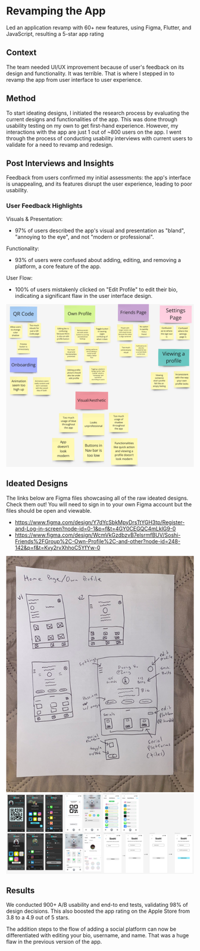 # Revamping the App 
Led an application revamp with 60+ new features, using Figma, Flutter, and JavaScript, resulting a 5-star app rating 

## Context 
The team needed UI/UX improvement because of user's feedback on its design and functionality. It was terrible. That is where I stepped in to revamp the app from user interface to user experience. 

## Method 
To start ideating designs, I initiated the research process by evaluating the current designs and functionalities of the app. This was done through usability testing on my own to get first-hand experience. However, my interactions with the app are just 1 out of ~800 users on the app. I went through the process of conducting usability interviews with current users to validate for a need to revamp and redesign. 

## Post Interviews and Insights
Feedback from users confirmed my initial assessments: the app's interface is unappealing, and its features disrupt the user experience, leading to poor usability. 

### User Feedback Highlights 

Visuals & Presentation: 

- 97% of users described the app's visual and presentation as "bland", "annoying to the eye", and not "modern or professional". 

Functionality: 

- 93% of users were confused about adding, editing, and removing a platform, a core feature of the app. 

User Flow: 

- 100% of users mistakenly clicked on "Edit Profile" to edit their bio, indicating a significant flaw in the user interface design.
  
![my image](https://github.com/dvu28/soshi/blob/48c11eaea3c73d4820c49abd778711b02b121059/Screenshot%202025-01-03%20021729.png)

## Ideated Designs 
The links below are Figma files showcasing all of the raw ideated designs. Check them out! You will need to sign in to your own Figma account but the files should be open and viewable. 

- https://www.figma.com/design/Y7dYcSbkMpyDrsTtYGH3tp/Register-and-Log-in-screen?node-id=0-1&p=f&t=4GY0CEGQC4mLklG9-0 
- https://www.figma.com/design/WcmVkGzdbzvB7elsrmfBUV/Soshi-Friends%2FGroup%2C-Own-Profile%2C-and-other?node-id=248-142&p=f&t=Kvy2rvXhhoC5YfYw-0

![my image](https://github.com/dvu28/soshi/blob/f3ad77881622e4ca4e33cd8bab5fdf6d1b204db9/IMG_1528%202.png)
![my image](https://github.com/dvu28/soshi/blob/dbcb3b4b3311a006569785815ca3f2c6a967c135/Screenshot%202025-01-03%20030934.png)

## Results
We conducted 900+ A/B usability and end-to end tests, validating 98% of design decisions. This also boosted the app rating on the Apple Store from 3.8 to a 4.9 out of 5 stars.

The addition steps to the flow of adding a social platform can now be differentiated with editing your bio, username, and name. That was a huge flaw in the previous version of the app.


 
